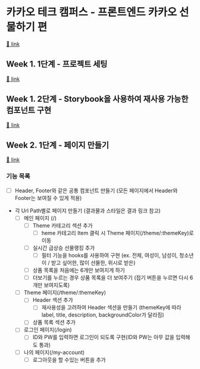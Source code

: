 # 카카오 테크 캠퍼스 - 프론트엔드 카카오 선물하기 편

[🔗 link](https://edu.nextstep.camp/s/hazAC9xa)

## Week 1. 1단계 - 프로젝트 세팅

[🔗 link](https://edu.nextstep.camp/s/hazAC9xa/ls/QzgHvzRM)

## Week 1. 2단계 - Storybook을 사용하여 재사용 가능한 컴포넌트 구현

[🔗 link](https://edu.nextstep.camp/s/hazAC9xa/ls/4wYFPW1K)

## Week 2. 1단계 - 페이지 만들기

[🔗 link](https://edu.nextstep.camp/s/hazAC9xa/ls/QzV1ncxk)

### 기능 목록

- [ ] Header, Footer와 같은 공통 컴포넌트 만들기 (모든 페이지에서 Header와 Footer는 보여질 수 있게 적용)

- 각 Url Path별로 페이지 만들기 (결과물과 스타일은 결과 링크 참고)
  - [ ] 메인 페이지 (/)
    - [ ] Theme 카테고리 섹션 추가
      - [ ] heme 카테고리 Item 클릭 시 Theme 페이지(/theme/:themeKey)로 이동
    - [ ] 실시간 급상승 선물랭킹 추가
      - [ ] 필터 기능을 hooks를 사용하여 구현 (ex. 전체, 여성이, 남성이, 청소년이 / 받고 싶어한, 많이 선물한, 위시로 받은)
    - [ ] 상품 목록을 처음에는 6개만 보여지게 하기
    - [ ] 더보기를 누르는 경우 상품 목록을 더 보여주기 (접기 버튼을 누르면 다시 6개만 보여지도록)
  - [ ] Theme 페이지(/theme/:themeKey)
    - [ ] Header 섹션 추가
      - [ ] 재사용성을 고려하여 Header 섹션을 만들기 (themeKey에 따라 label, title, description, backgroundColor가 달라짐)
    - [ ] 상품 목록 섹션 추가
  - [ ] 로그인 페이지(/login)
    - [ ] ID와 PW를 입력하면 로그인이 되도록 구현(ID와 PW는 아무 값을 입력해도 통과)
  - [ ] 나의 페이지(/my-account)
    - [ ] 로그아웃을 할 수있는 버튼을 추가

